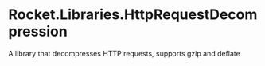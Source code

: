 # Rocket.Libraries.HttpRequestDecompression
A library that decompresses  HTTP requests, supports gzip and deflate
